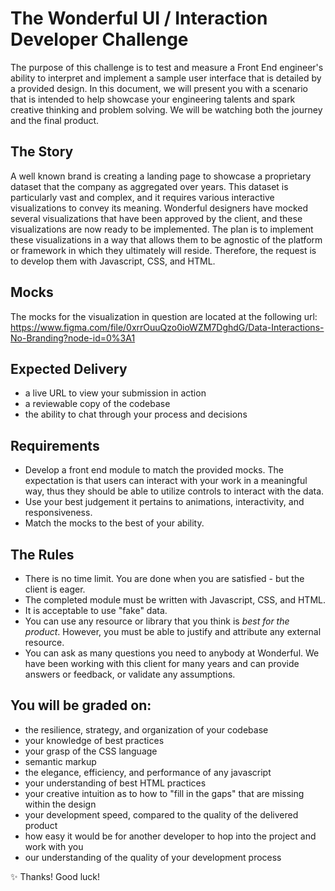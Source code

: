 # The Wonderful UI / Interaction Developer Challenge
The purpose of this challenge is to test and measure a Front End engineer's ability to interpret and implement a sample user interface that is detailed by a provided design. In this document, we will present you with a scenario that is intended to help showcase your engineering talents and spark creative thinking and problem solving. We will be watching both the journey and the final product.

## The Story
A well known brand is creating a landing page to showcase a proprietary dataset that the company as aggregated over years. This dataset is particularly vast and complex, and it requires various interactive visualizations to convey its meaning. Wonderful designers have mocked several visualizations that have been approved by the client, and these visualizations are now ready to be implemented. The plan is to implement these visualizations in a way that allows them to be agnostic of the platform or framework in which they ultimately will reside. Therefore, the request is to develop them with Javascript, CSS, and HTML.

## Mocks
The mocks for the visualization in question are located at the following url:
https://www.figma.com/file/0xrrOuuQzo0ioWZM7DghdG/Data-Interactions-No-Branding?node-id=0%3A1

## Expected Delivery
- a live URL to view your submission in action
- a reviewable copy of the codebase
- the ability to chat through your process and decisions

## Requirements
- Develop a front end module to match the provided mocks. The expectation is that users can interact with your work in a meaningful way, thus they should be able to utilize controls to interact with the data.
- Use your best judgement it pertains to animations, interactivity, and responsiveness.
- Match the mocks to the best of your ability.

## The Rules
- There is no time limit. You are done when you are satisfied - but the client is eager.
- The completed module must be written with Javascript, CSS, and HTML.
- It is acceptable to use "fake" data.
- You can use any resource or library that you think is *best for the product*. However, you must be able to justify and attribute any external resource.
- You can ask as many questions you need to anybody at Wonderful. We have been working with this client for many years and can provide answers or feedback, or validate any assumptions.

## You will be graded on:
- the resilience, strategy, and organization of your codebase
- your knowledge of best practices
- your grasp of the CSS language
- semantic markup
- the elegance, efficiency, and performance of any javascript
- your understanding of best HTML practices
- your creative intuition as to how to "fill in the gaps" that are missing within the design
- your development speed, compared to the quality of the delivered product
- how easy it would be for another developer to hop into the project and work with you
- our understanding of the quality of your development process

✨ Thanks! Good luck!
